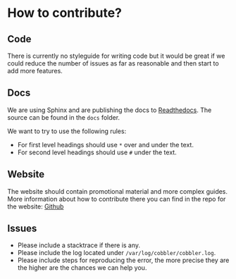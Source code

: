 # How to contribute?

## Code

There is currently no styleguide for writing code but it would be great if we could reduce the number of issues as far as reasonable and then start to add more features.

## Docs

We are using Sphinx and are publishing the docs to [Readthedocs](https://cobbler.readthedocs.io). The source can be found in the `docs` folder.

We want to try to use the following rules:

- For first level headings should use `*` over and under the text.
- For second level headings should use `#` under the text.

## Website

The website should contain promotional material and more complex guides. More information about how to contribute there you can find in the repo for the website: [Github](https://github.com/cobbler/cobbler.github.io)

## Issues

- Please include a stacktrace if there is any.
- Please include the log located under `/var/log/cobbler/cobbler.log`.
- Please include steps for reproducing the error, the more precise they are the higher are the chances we can help you.

